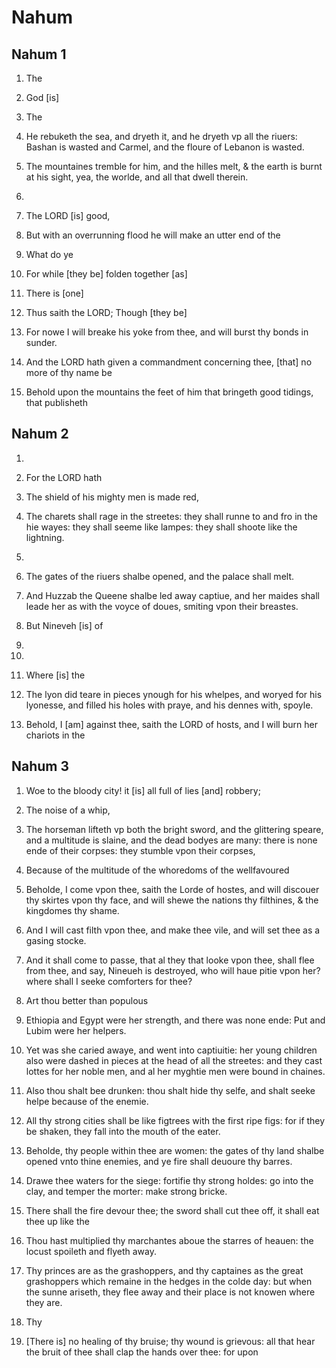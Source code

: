 # Nahum

## Nahum 1

1. The 

2. God [is] 

3. The 

4. He rebuketh the sea, and dryeth it, and he dryeth vp all the riuers: Bashan is wasted and Carmel, and the floure of Lebanon is wasted.

5. The mountaines tremble for him, and the hilles melt, & the earth is burnt at his sight, yea, the worlde, and all that dwell therein.

6. 
          

7. The LORD [is] good, 

8. But with an overrunning flood he will make an utter end of the 

9. What do ye 

10. For while [they be] folden together [as] 

11. There is [one] 

12. Thus saith the LORD; Though [they be] 

13. For nowe I will breake his yoke from thee, and will burst thy bonds in sunder.

14. And the LORD hath given a commandment concerning thee, [that] no more of thy name be 

15. Behold upon the mountains the feet of him that bringeth good tidings, that publisheth 

## Nahum 2

1. 
          

2. For the LORD hath 

3. The shield of his mighty men is made red, 

4. The charets shall rage in the streetes: they shall runne to and fro in the hie wayes: they shall seeme like lampes: they shall shoote like the lightning.

5. 
          

6. The gates of the riuers shalbe opened, and the palace shall melt.

7. And Huzzab the Queene shalbe led away captiue, and her maides shall leade her as with the voyce of doues, smiting vpon their breastes.

8. But Nineveh [is] of 

9. 
          

10. 
          

11. Where [is] the 

12. The lyon did teare in pieces ynough for his whelpes, and woryed for his lyonesse, and filled his holes with praye, and his dennes with, spoyle.

13. Behold, I [am] against thee, saith the LORD of hosts, and I will burn her chariots in the 

## Nahum 3

1. Woe to the bloody city! it [is] all full of lies [and] robbery; 

2. The noise of a whip, 

3. The horseman lifteth vp both the bright sword, and the glittering speare, and a multitude is slaine, and the dead bodyes are many: there is none ende of their corpses: they stumble vpon their corpses,

4. Because of the multitude of the whoredoms of the wellfavoured 

5. Beholde, I come vpon thee, saith the Lorde of hostes, and will discouer thy skirtes vpon thy face, and will shewe the nations thy filthines, & the kingdomes thy shame.

6. And I will cast filth vpon thee, and make thee vile, and will set thee as a gasing stocke.

7. And it shall come to passe, that al they that looke vpon thee, shall flee from thee, and say, Nineueh is destroyed, who will haue pitie vpon her? where shall I seeke comforters for thee?

8. Art thou better than populous 

9. Ethiopia and Egypt were her strength, and there was none ende: Put and Lubim were her helpers.

10. Yet was she caried awaye, and went into captiuitie: her young children also were dashed in pieces at the head of all the streetes: and they cast lottes for her noble men, and al her myghtie men were bound in chaines.

11. Also thou shalt bee drunken: thou shalt hide thy selfe, and shalt seeke helpe because of the enemie.

12. All thy strong cities shall be like figtrees with the first ripe figs: for if they be shaken, they fall into the mouth of the eater.

13. Beholde, thy people within thee are women: the gates of thy land shalbe opened vnto thine enemies, and ye fire shall deuoure thy barres.

14. Drawe thee waters for the siege: fortifie thy strong holdes: go into the clay, and temper the morter: make strong bricke.

15. There shall the fire devour thee; the sword shall cut thee off, it shall eat thee up like the 

16. Thou hast multiplied thy marchantes aboue the starres of heauen: the locust spoileth and flyeth away.

17. Thy princes are as the grashoppers, and thy captaines as the great grashoppers which remaine in the hedges in the colde day: but when the sunne ariseth, they flee away and their place is not knowen where they are.

18. Thy 

19. [There is] no healing of thy bruise; thy wound is grievous: all that hear the bruit of thee shall clap the hands over thee: for upon 

